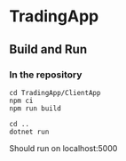 # TradingApp


## Build and Run
### In the repository

```
cd TradingApp/ClientApp
npm ci
npm run build

cd ..
dotnet run
```

Should run on localhost:5000
